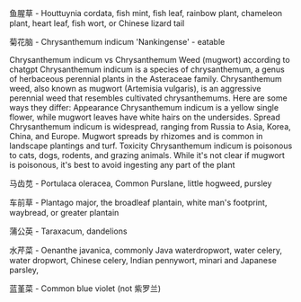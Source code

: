 鱼腥草 - Houttuynia cordata, fish mint, fish leaf, rainbow plant, chameleon plant, heart leaf, fish wort, or Chinese lizard tail

菊花脑 - Chrysanthemum indicum 'Nankingense' - eatable

Chrysanthemum indicum vs Chrysanthemum Weed (mugwort)
according to chatgpt
Chrysanthemum indicum is a species of chrysanthemum, a genus of herbaceous perennial plants in the Asteraceae family. Chrysanthemum weed, also known as mugwort (Artemisia vulgaris), is an aggressive perennial weed that resembles cultivated chrysanthemums. Here are some ways they differ:
Appearance
Chrysanthemum indicum is a yellow single flower, while mugwort leaves have white hairs on the undersides.
Spread
Chrysanthemum indicum is widespread, ranging from Russia to Asia, Korea, China, and Europe. Mugwort spreads by rhizomes and is common in landscape plantings and turf.
Toxicity
Chrysanthemum indicum is poisonous to cats, dogs, rodents, and grazing animals. While it's not clear if mugwort is poisonous, it's best to avoid ingesting any part of the plant

马齿苋 - Portulaca oleracea, Common Purslane, little hogweed, pursley

车前草 - Plantago major, the broadleaf plantain, white man's footprint, waybread, or greater plantain

蒲公英 - Taraxacum, dandelions

水芹菜 - Oenanthe javanica, commonly Java waterdropwort, water celery, water dropwort, Chinese celery, Indian pennywort, minari and Japanese parsley, 

蓝堇菜 - Common blue violet (not 紫罗兰)
